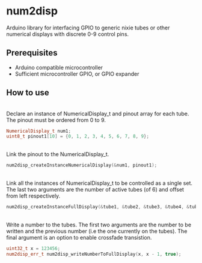 # num2disp

Arduino library for interfacing GPIO to generic nixie tubes or other numerical displays with discrete 0-9 control pins. 

## Prerequisites
* Arduino compatible microcontroller
* Sufficient microcontroller GPIO, or GPIO expander



## How to use
\
Declare an instance of NumericalDisplay_t and pinout array for each tube. The pinout must be ordered from 0 to 9.
```C++
NumericalDisplay_t num1;
uint8_t pinout1[10] = {0, 1, 2, 3, 4, 5, 6, 7, 8, 9};
```
\
Link the pinout to the NumericalDisplay_t.
```C++
num2disp_createInstanceNumericalDisplay(&num1, pinout1);
```
\
Link all the instances of NumericalDisplay_t to be controlled as a single set. The last two arguments are the number of active tubes (of 6) and offset from left respectively.
```C++
num2disp_createInstanceFullDisplay(&tube1, &tube2, &tube3, &tube4, &tube5, &tube6, 6, 0);
```
\
Write a number to the tubes. The first two arguments are the number to be written and the previous number (i.e the one currently on the tubes). The final argument is an option to enable crossfade transistion.
```C++
uint32_t x = 123456;
num2disp_err_t num2disp_writeNumberToFullDisplay(x, x - 1, true);
```
